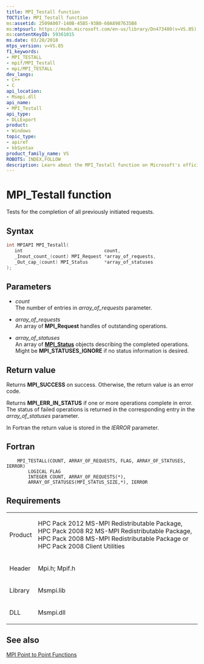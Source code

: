 ```yaml
---
title: MPI_Testall function
TOCTitle: MPI_Testall function
ms:assetid: 2509A007-140B-45B5-93B0-60A8987635B8
ms:mtpsurl: https://msdn.microsoft.com/en-us/library/Dn473480(v=VS.85)
ms:contentKeyID: 59361015
ms.date: 03/28/2018
mtps_version: v=VS.85
f1_keywords:
- MPI_TESTALL
- mpif/MPI_Testall
- mpi/MPI_TESTALL
dev_langs:
- C++
- C
api_location:
- Msmpi.dll
api_name:
- MPI_Testall
api_type:
- DLLExport
product:
- Windows
topic_type:
- apiref
- kbSyntax
product_family_name: VS
ROBOTS: INDEX,FOLLOW
description: Learn about the MPI_Testall function on Microsoft's official site. Understand its syntax, parameters, return values, and related requirements.
---
```


# MPI\_Testall function

Tests for the completion of all previously initiated requests.

## Syntax

``` c++
int MPIAPI MPI_Testall(
   int                              count,
   _Inout_count_(count) MPI_Request *array_of_requests,
   _Out_cap_(count) MPI_Status      *array_of_statuses
);
```

## Parameters

  - *count*  
    The number of entries in *array\_of\_requests* parameter.

  - *array\_of\_requests*  
    An array of **MPI\_Request** handles of outstanding operations.

  - *array\_of\_statuses*  
    An array of [**MPI\_Status**](mpi-status-structure.md) objects describing the completed operations. Might be **MPI\_STATUSES\_IGNORE** if no status information is desired.

## Return value

Returns **MPI\_SUCCESS** on success. Otherwise, the return value is an error code.

Returns **MPI\_ERR\_IN\_STATUS** if one or more operations complete in error. The status of failed operations is returned in the corresponding entry in the *array\_of\_statuses* parameter.

In Fortran the return value is stored in the *IERROR* parameter.

## Fortran

``` FORTRAN
    MPI_TESTALL(COUNT, ARRAY_OF_REQUESTS, FLAG, ARRAY_OF_STATUSES, IERROR)
        LOGICAL FLAG
        INTEGER COUNT, ARRAY_OF_REQUESTS(*),
        ARRAY_OF_STATUSES(MPI_STATUS_SIZE,*), IERROR
```

## Requirements

<table>
<colgroup>
<col/>
<col/>
</colgroup>
<tbody>
<tr class="odd">
<td><p>Product</p></td>
<td><p>HPC Pack 2012 MS-MPI Redistributable Package, HPC Pack 2008 R2 MS-MPI Redistributable Package, HPC Pack 2008 MS-MPI Redistributable Package or HPC Pack 2008 Client Utilities</p></td>
</tr>
<tr class="even">
<td><p>Header</p></td>
<td>Mpi.h;
Mpif.h</td>
</tr>
<tr class="odd">
<td><p>Library</p></td>
<td>Msmpi.lib</td>
</tr>
<tr class="even">
<td><p>DLL</p></td>
<td>Msmpi.dll</td>
</tr>
</tbody>
</table>


## See also

[MPI Point to Point Functions](mpi-point-to-point-functions.md)

